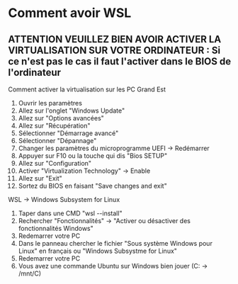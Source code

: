 # Comment avoir WSL

## ATTENTION VEUILLEZ BIEN AVOIR ACTIVER LA VIRTUALISATION SUR VOTRE ORDINATEUR : Si ce n'est pas le cas il faut l'activer dans le BIOS de l'ordinateur

Comment activer la virtualisation sur les PC Grand Est

1) Ouvrir les paramètres
2) Allez sur l'onglet "Windows Update"
3) Allez sur "Options avancées"
4) Allez sur "Récupération"
5) Sélectionner "Démarrage avancé"
6) Sélectionner "Dépannage"
7) Changer les paramètres du microprogramme UEFI -> Redémarrer
8) Appuyer sur F10 ou la touche qui dis "Bios SETUP"
9) Allez sur "Configuration"
10) Activer "Virtualization Technology" -> Enable
11) Allez sur "Exit"
12) Sortez du BIOS en faisant "Save changes and exit"

WSL -> Windows Subsystem for Linux

1) Taper dans une CMD "wsl --install"
2) Rechercher "Fonctionnalités" -> "Activer ou désactiver des fonctionnalités Windows"
3) Redemarrer votre PC
4) Dans le panneau chercher le fichier "Sous système Windows pour Linux" en français ou "Windows Subsystme for Linux"
5) Redemarrer votre PC
6) Vous avez une commande Ubuntu sur Windows bien jouer (C: -> /mnt/C)
